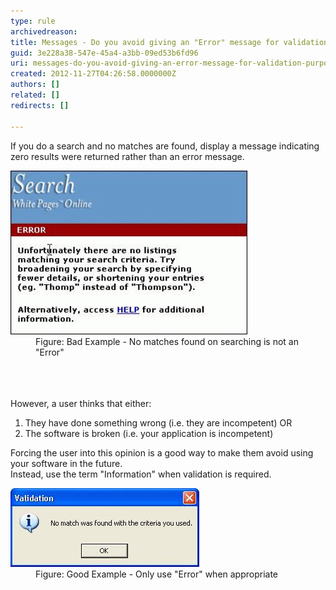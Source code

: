 ```yaml
---
type: rule
archivedreason: 
title: Messages - Do you avoid giving an "Error" message for validation purposes?
guid: 3e228a38-547e-45a4-a3bb-09ed53b6fd96
uri: messages-do-you-avoid-giving-an-error-message-for-validation-purposes
created: 2012-11-27T04:26:58.0000000Z
authors: []
related: []
redirects: []

---
```



<div>If you do a search and no matches are found, display a message indicating zero results were returned rather than an error message.</div>
<dl class="badImage"><dt><img src="../../assets/InappropriateError.gif" height="262" alt="" /></dt>
<dd>Figure: Bad Example - No matches found on searching is not an "Error"</dd></dl>
<br><excerpt class='endintro'></excerpt><br>
​<div>However, a user thinks that either:</div>
<ol><li>They have done something wrong (i.e. they are incompetent) OR</li>
<li>The software is broken (i.e. your application is incompetent)</li></ol>
<div>Forcing the user into this opinion is a good way to make them avoid using your software in the future.</div>
<div>Instead, use the term "Information" when validation is required.</div>
<dl class="goodImage"><dt><img alt="Appro" src="../../assets/AppropriateMessage.gif" /></dt>
<dd>Figure: Good Example - Only use "Error" when appropriate</dd></dl>



